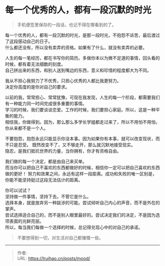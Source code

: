 # 每一个优秀的人，都有一段沉默的时光


> 手机便签里保存的一段话，也记不得在哪看到的了。

每一个优秀的人，都有一段沉默的时光，是那一段时光，不抱怨不诉苦，最后渡过了这段感动自己的日子。  
什么都还没有，所以没有卖弄的资格。如果有了什么，就没有卖弄的必要。

人生的每一笔经历，都在书写你的简历。多做你本以为微不足道的事情，回头看的时候，都有着无法细数的刻度。  
自己拼出来的东西，和别人送到嘴边的东西，意义和珍惜的程度都大为不同。

我从不担心我努力了不优秀，只担心优秀的人都比我更努力。  
决定你高度的是你对自己的要求。

以前的我，常常担心、常常犹豫，可现在我发现，人生的每一个阶段，都需要我们有一种能力同一时间完成很多重要的事情。  
学习的时候，我们要谈谈恋爱。工作的时候，我们要担心家庭。所以，这是一种平衡的能力。  
相信我，你做得到。因为，那么那么多学长学姐都走过来了，所以不用怕不用怕，你从来都不是一个人。

不要抱怨，抱怨永远只能显示你没本事。因为如果你有本事，就可以改变现状，而不只是忍受。
既然改变不了，又不够走开，那么就沉默地接受现实。  
隐忍，是我们抵抗世界的力量，当你拥有，你才有资格自由。

我们做的每一个决定，都是由自己来买单。  
而当你可以把自己不喜欢的东西都做好的时候，相信你一定可以把自己喜欢的东西做的更好！
努力和效果之间，永远有这样一段距离。成功和失败的唯一区别是，你能不能坚持挺过这段无法估计的距离。

你可以试试？  
坚持做一件事情，坚持下去。不管它是什么。  
选择本身，就是放弃另一种跋涉的可能。尝试倾听自己内心的声音，而不是外在的掌声。  
尝试选择适合自己的，而不是别人眼里最好的。尝试决定我们的决定，不是因为选项表面的光鲜亮丽。  
所以，每当我们每做一个选择的时候，总记得兑现心中的对自己的承诺。

> 不要想得到一切，对生活对自己都慷慨一些。


---

> 作者:   
> URL: https://lruihao.cn/posts/mood/  

